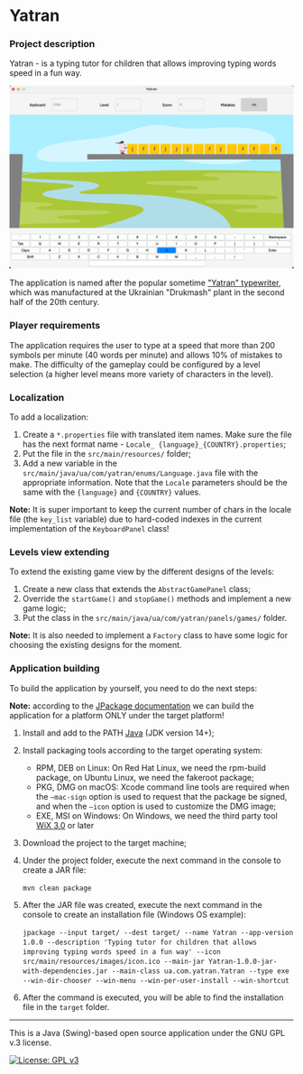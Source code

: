 # Yatran

### Project description

Yatran - is a typing tutor for children that allows improving typing words speed in a fun way.

![Gameplay](src/main/resources/screenshots/screenshot3_en.png)

The application is named after the popular
sometime ["Yatran" typewriter](https://uk.wikipedia.org/wiki/%D0%AF%D1%82%D1%80%D0%B0%D0%BD%D1%8C_(%D0%B4%D1%80%D1%83%D0%BA%D0%B0%D1%80%D1%81%D1%8C%D0%BA%D0%B0_%D0%BC%D0%B0%D1%88%D0%B8%D0%BD%D0%BA%D0%B0)),
which was manufactured at the Ukrainian "Drukmash" plant in the second half of the 20th century.

### Player requirements

The application requires the user to type at a speed that more than 200 symbols per minute (40 words per minute) and
allows 10% of mistakes to make. The difficulty of the gameplay could be configured by a level selection (a higher level
means more variety of characters in the level).

### Localization

To add a localization:

1. Create a `*.properties` file with translated item names. Make sure the file has the next format name - `Locale_
   {language}_{COUNTRY}.properties`;
2. Put the file in the `src/main/resources/` folder;
3. Add a new variable in the `src/main/java/ua/com/yatran/enums/Language.java` file with the appropriate information.
   Note that the `Locale` parameters should be the same with the `{language}` and `{COUNTRY}` values.

**Note:** It is super important to keep the current number of chars in the locale file (the `key_list` variable) due to
hard-coded indexes in the current implementation of the `KeyboardPanel` class!

### Levels view extending

To extend the existing game view by the different designs of the levels:

1. Create a new class that extends the `AbstractGamePanel` class;
2. Override the `startGame()` and `stopGame()` methods and implement a new game logic;
3. Put the class in the `src/main/java/ua/com/yatran/panels/games/` folder.

**Note:** It is also needed to implement a `Factory` class to have some logic for choosing the existing designs for the
moment.

### Application building

To build the application by yourself, you need to do the next steps:

**Note:** according to
the [JPackage documentation](https://docs.oracle.com/en/java/javase/14/docs/specs/man/jpackage.html) we can build the
application for a platform ONLY under the target platform!

1. Install and add to the PATH [Java](https://www.oracle.com/java/technologies/downloads/) (JDK version 14+);
2. Install packaging tools according to the target operating system:
   - RPM, DEB on Linux: On Red Hat Linux, we need the rpm-build package, on Ubuntu Linux, we need the fakeroot package;
   - PKG, DMG on macOS: Xcode command line tools are required when the `–mac-sign` option is used to request that the
     package be signed, and when the `–icon` option is used to customize the DMG image;
   - EXE, MSI on Windows: On Windows, we need the third party tool [WiX 3.0](https://wixtoolset.org/docs/wix3/) or later
3. Download the project to the target machine;
4. Under the project folder, execute the next command in the console to create a JAR file:

   `mvn clean package`
5. After the JAR file was created, execute the next command in the console to create an installation file (Windows OS
   example):

   `jpackage --input target/ --dest target/ --name Yatran --app-version 1.0.0 --description 'Typing tutor for children that allows improving typing words speed in a fun way' --icon src/main/resources/images/icon.ico --main-jar Yatran-1.0.0-jar-with-dependencies.jar --main-class ua.com.yatran.Yatran --type exe --win-dir-chooser --win-menu --win-per-user-install --win-shortcut`
6. After the command is executed, you will be able to find the installation file in the `target` folder.

---
This is a Java (Swing)-based open source application under the GNU GPL v.3 license.

[![License: GPL v3](https://img.shields.io/badge/License-GPLv3-blue.svg)](https://www.gnu.org/licenses/gpl-3.0)